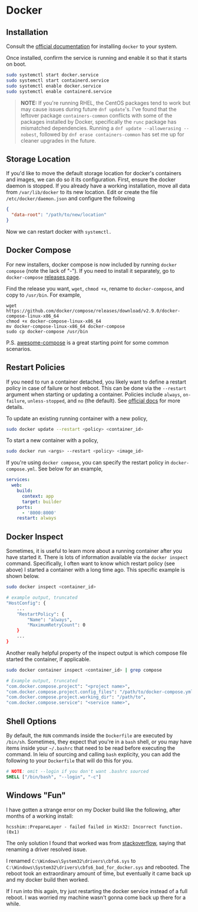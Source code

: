 # Docker

## Installation

Consult the [official documentation](https://docs.docker.com/engine/install/) for installing `docker` to your system.

Once installed, confirm the service is running and enable it so that it starts on boot.

```bash
sudo systemctl start docker.service
sudo systemctl start containerd.service
sudo systemctl enable docker.service
sudo systemctl enable containerd.service
```

> **NOTE:** If you're running RHEL, the CentOS packages tend to work but may cause issues during future `dnf update`'s. I've found that the leftover package `containers-common` conflicts with some of the packages installed by Docker, specifically the `runc` package has mismatched dependencies. Running a `dnf update --allowerasing --nobest`, followed by `dnf erase containers-common` has set me up for cleaner upgrades in the future.

## Storage Location

If you'd like to move the default storage location for docker's containers and images, we can do so it its configuration. First, ensure the docker daemon is stopped. If you already have a working installation, move all data from `/var/lib/docker` to its new location. Edit or create the file `/etc/docker/daemon.json` and configure the following

```json
{
  "data-root": "/path/to/new/location"
}
```

Now we can restart docker with `systemctl.`

## Docker Compose

For new installers, docker compose is now included by running `docker compose` (note the lack of "-"). If you need to install it separately, go to `docker-compose` [releases page](https://github.com/docker/compose/releases).

Find the release you want, `wget`, `chmod +x`, rename to `docker-compose`, and copy to `/usr/bin`. For example,

```
wget https://github.com/docker/compose/releases/download/v2.9.0/docker-compose-linux-x86_64
chmod +x docker-compose-linux-x86_64
mv docker-compose-linux-x86_64 docker-compose
sudo cp docker-compose /usr/bin
```

P.S. [awesome-compose](https://github.com/docker/awesome-compose) is a great starting point for some common scenarios.

## Restart Policies

If you need to run a container detached, you likely want to define a restart policy in case of failure or host reboot. This can be done via the `--restart` argument when starting or updating a container. Policies include `always`, `on-failure`, `unless-stopped`, and `no` (the default). See [official docs](https://docs.docker.com/config/containers/start-containers-automatically/) for more details.

To update an existing running container with a new policy,

```bash
sudo docker update --restart <policy> <container_id>
```

To start a new container with a policy,

```bash
sudo docker run <args> --restart <policy> <image_id>
```

If you're using `docker compose`, you can specify the restart policy in `docker-compose.yml`. See below for an example,

```yaml
services:
  web: 
    build:
      context: app
      target: builder
    ports: 
      - '8000:8000'
    restart: always
```

## Docker Inspect

Sometimes, it is useful to learn more about a running container after you have started it. There is lots of information available via the `docker inspect` command. Specifically, I often want to know which restart policy (see above) I started a container with a long time ago. This specific example is shown below.

```bash
sudo docker inspect <container_id>

# example output, truncated
"HostConfig": {
    ...
    "RestartPolicy": {
        "Name": "always",
        "MaximumRetryCount": 0
    }
    ...
}
```

Another really helpful property of the inspect output is which compose file started the container, if applicable.

```bash
sudo docker container inspect <container_id> | grep compose

# Example output, truncated
"com.docker.compose.project": "<project name>",
"com.docker.compose.project.config_files": "/path/to/docker-compose.yml",
"com.docker.compose.project.working_dir": "/path/to",
"com.docker.compose.service": "<service name>",
```

## Shell Options

By default, the `RUN` commands inside the `Dockerfile` are executed by `/bin/sh`. Sometimes, they expect that you're in a `bash` shell, or you may have items inside your `~/.bashrc` that need to be read before executing the command. In leiu of sourcing and calling `bash` explicity, you can add the following to your `Dockerfile` that will do this for you.

```Dockerfile
# NOTE: omit --login if you don't want .bashrc sourced
SHELL ["/bin/bash", "--login", "-c"]
```

## Windows "Fun"

I have gotten a strange error on my Docker build like the following, after months of a working install:

```console
hcsshim::PrepareLayer - failed failed in Win32: Incorrect function. (0x1)
```

The only solution I found that worked was from [stackoverflow](https://stackoverflow.com/questions/58986352/docker-build-fails-always-with-error-hcsshimpreparelayer-failed-failed-in-wi), saying that renaming a driver resolved issue.

I renamed `C:\Windows\System32\drivers\cbfs6.sys` to `C:\Windows\System32\drivers\cbfs6_bad_for_docker.sys` and rebooted. The reboot took an extraordinary amount of time, but eventually it came back up and my docker build then worked.

If I run into this again, try just restarting the docker service instead of a full reboot. I was worried my machine wasn't gonna come back up there for a while.
